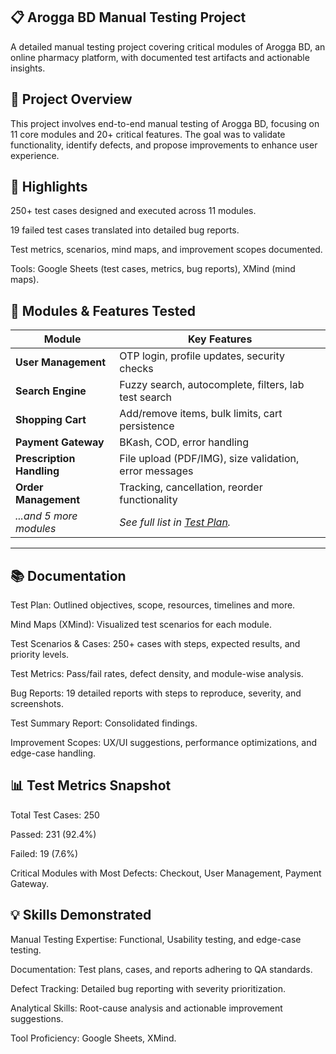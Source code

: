 ## 📋 Arogga BD Manual Testing Project
A detailed manual testing project covering critical modules of Arogga BD, an online pharmacy platform, with documented test artifacts and actionable insights.

## 📌 Project Overview
This project involves end-to-end manual testing of Arogga BD, focusing on 11 core modules and 20+ critical features. The goal was to validate functionality, identify defects, and propose improvements to enhance user experience.

## 🔑 Highlights
250+ test cases designed and executed across 11 modules.

19 failed test cases translated into detailed bug reports.

Test metrics, scenarios, mind maps, and improvement scopes documented.

Tools: Google Sheets (test cases, metrics, bug reports), XMind (mind maps).

## 🧩 Modules & Features Tested  
| **Module**               | **Key Features**                                                                |  
|--------------------------|---------------------------------------------------------------------------------|  
| **User Management**       | OTP login, profile updates, security checks                                    |  
| **Search Engine**         | Fuzzy search, autocomplete, filters, lab test search                           |  
| **Shopping Cart**         | Add/remove items, bulk limits, cart persistence                                |  
| **Payment Gateway**       | BKash, COD, error handling                                                     |  
| **Prescription Handling** | File upload (PDF/IMG), size validation, error messages                         |  
| **Order Management**      | Tracking, cancellation, reorder functionality                                  |  
| *...and 5 more modules*   | *See full list in [Test Plan](https://drive.google.com/file/d/1ctqXFH1orHLG7k53Y8iXi21kAVYly0cQ/view?usp=sharing).* |*                                           |  

---

## 📚 Documentation
Test Plan: Outlined objectives, scope, resources, timelines and more.

Mind Maps (XMind): Visualized test scenarios for each module.

Test Scenarios & Cases: 250+ cases with steps, expected results, and priority levels.

Test Metrics: Pass/fail rates, defect density, and module-wise analysis.

Bug Reports: 19 detailed reports with steps to reproduce, severity, and screenshots.

Test Summary Report: Consolidated findings.

Improvement Scopes: UX/UI suggestions, performance optimizations, and edge-case handling.

## 📊 Test Metrics Snapshot
Total Test Cases: 250

Passed: 231 (92.4%)

Failed: 19 (7.6%)

Critical Modules with Most Defects: Checkout, User Management, Payment Gateway.

## 💡 Skills Demonstrated
Manual Testing Expertise: Functional, Usability testing, and edge-case testing.

Documentation: Test plans, cases, and reports adhering to QA standards.

Defect Tracking: Detailed bug reporting with severity prioritization.

Analytical Skills: Root-cause analysis and actionable improvement suggestions.

Tool Proficiency: Google Sheets, XMind.